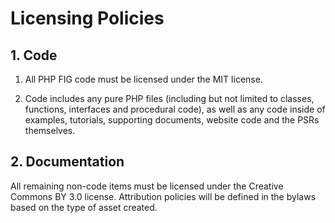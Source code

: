 # Licensing Policies

## 1. Code

1. All PHP FIG code must be licensed under the MIT license.

2. Code includes any pure PHP files (including but not limited to classes,
   functions, interfaces and procedural code), as well as any code inside of
   examples, tutorials, supporting documents, website code and the PSRs themselves.

## 2. Documentation

All remaining non-code items must be licensed under the Creative Commons BY 3.0
license. Attribution policies will be defined in the bylaws based on the type
of asset created.
